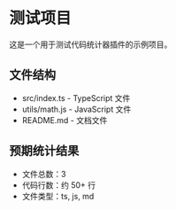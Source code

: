 # 测试项目

这是一个用于测试代码统计器插件的示例项目。

## 文件结构

- src/index.ts - TypeScript 文件
- utils/math.js - JavaScript 文件  
- README.md - 文档文件

## 预期统计结果

- 文件总数：3
- 代码行数：约 50+ 行
- 文件类型：ts, js, md 